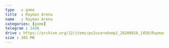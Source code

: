 ```yaml
---
type   : game
title  : Rayman Arena
name   : Rayman Arena
categories: [game]
telegram : 1428
drive : https://archive.org/12/items/ps2usaredump1_20200816_1458/Rayman%20Arena.7z
size : 385 MB
---
```



